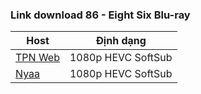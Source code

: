 ### **Link download 86 - Eight Six Blu-ray**

| Host          | Định dạng          |
| ------------- |:------------------:|
| [TPN Web](https://ddl.tpnteam.workers.dev/0:/86%20-%20Eight%20Six/)  | 1080p HEVC SoftSub |
| [Nyaa](https://nyaa.si/view/1954367)        | 1080p HEVC SoftSub |

